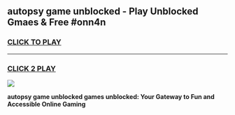 
## autopsy game unblocked - Play Unblocked Gmaes & Free #onn4n
<h3>
<a href="https://news.freeplayer.one?title=autopsy_game_unblocked&ref=24F">CLICK TO PLAY</a></h3>
<hr>

<h3>
<a href="https://news.freeplayer.one?title=autopsy_game_unblocked&ref=24F">CLICK 2 PLAY</a>
  
</h3>

<a href="https://news.freeplayer.one?title=autopsy_game_unblocked&ref=24F/"><img src="https://clearcache.store/games.png"></a>


**autopsy game unblocked games unblocked: Your Gateway to Fun and Accessible Online Gaming**

